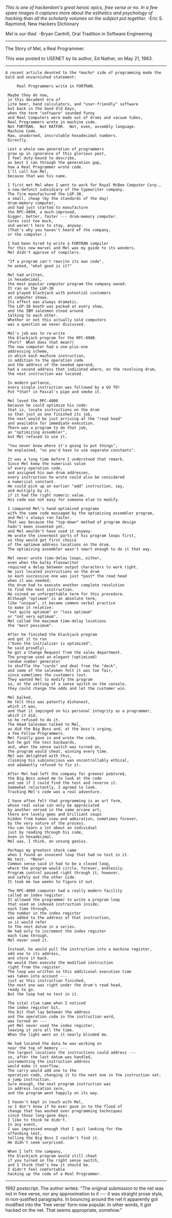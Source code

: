 _This is one of hackerdom's great heroic epics, free verse or no. In a few spare images it captures more about the esthetics and psychology of hacking than all the scholarly volumes on the subject put together._
-Eric S. Raymond, New Hackers Dictionary

_Mel is our Iliad._
-Bryan Cantrill, Oral Tradition in Software Engineering

---

The Story of Mel, a Real Programmer.

This was posted to USENET by its author, Ed Nather, on May 21, 1983.

---

    A recent article devoted to the *macho* side of programming made the bald and unvarnished statement:

         Real Programmers write in FORTRAN.

     Maybe they do now,
     in this decadent era of
     Lite beer, hand calculators, and "user-friendly" software
     but back in the Good Old Days,
     when the term "software" sounded funny
     and Real Computers were made out of drums and vacuum tubes,
     Real Programmers wrote in machine code.
     Not FORTRAN.  Not RATFOR.  Not, even, assembly language.
     Machine Code.
     Raw, unadorned, inscrutable hexadecimal numbers.
     Directly.

     Lest a whole new generation of programmers
     grow up in ignorance of this glorious past,
     I feel duty-bound to describe,
     as best I can through the generation gap,
     how a Real Programmer wrote code.
     I'll call him Mel,
     because that was his name.

     I first met Mel when I went to work for Royal McBee Computer Corp.,
     a now-defunct subsidiary of the typewriter company.
     The firm manufactured the LGP-30,
     a small, cheap (by the standards of the day)
     drum-memory computer,
     and had just started to manufacture
     the RPC-4000, a much-improved,
     bigger, better, faster --- drum-memory computer.
     Cores cost too much,
     and weren't here to stay, anyway.
     (That's why you haven't heard of the company,
     or the computer.)

     I had been hired to write a FORTRAN compiler
     for this new marvel and Mel was my guide to its wonders.
     Mel didn't approve of compilers.

     "If a program can't rewrite its own code",
     he asked, "what good is it?"

     Mel had written,
     in hexadecimal,
     the most popular computer program the company owned.
     It ran on the LGP-30
     and played blackjack with potential customers
     at computer shows.
     Its effect was always dramatic.
     The LGP-30 booth was packed at every show,
     and the IBM salesmen stood around
     talking to each other.
     Whether or not this actually sold computers
     was a question we never discussed.

     Mel's job was to re-write
     the blackjack program for the RPC-4000.
     (Port?  What does that mean?)
     The new computer had a one-plus-one
     addressing scheme,
     in which each machine instruction,
     in addition to the operation code
     and the address of the needed operand,
     had a second address that indicated where, on the revolving drum,
     the next instruction was located.

     In modern parlance,
     every single instruction was followed by a GO TO!
     Put *that* in Pascal's pipe and smoke it.

     Mel loved the RPC-4000
     because he could optimize his code:
     that is, locate instructions on the drum
     so that just as one finished its job,
     the next would be just arriving at the "read head"
     and available for immediate execution.
     There was a program to do that job,
     an "optimizing assembler",
     but Mel refused to use it.

     "You never know where it's going to put things",
     he explained, "so you'd have to use separate constants".

     It was a long time before I understood that remark.
     Since Mel knew the numerical value
     of every operation code,
     and assigned his own drum addresses,
     every instruction he wrote could also be considered
     a numerical constant.
     He could pick up an earlier "add" instruction, say,
     and multiply by it,
     if it had the right numeric value.
     His code was not easy for someone else to modify.

     I compared Mel's hand-optimized programs
     with the same code massaged by the optimizing assembler program,
     and Mel's always ran faster.
     That was because the "top-down" method of program design
     hadn't been invented yet,
     and Mel wouldn't have used it anyway.
     He wrote the innermost parts of his program loops first,
     so they would get first choice
     of the optimum address locations on the drum.
     The optimizing assembler wasn't smart enough to do it that way.

     Mel never wrote time-delay loops, either,
     even when the balky Flexowriter
     required a delay between output characters to work right.
     He just located instructions on the drum
     so each successive one was just *past* the read head
     when it was needed;
     the drum had to execute another complete revolution
     to find the next instruction.
     He coined an unforgettable term for this procedure.
     Although "optimum" is an absolute term,
     like "unique", it became common verbal practice
     to make it relative:
     "not quite optimum" or "less optimum"
     or "not very optimum".
     Mel called the maximum time-delay locations
     the "most pessimum".

     After he finished the blackjack program
     and got it to run
     ("Even the initializer is optimized",
     he said proudly),
     he got a Change Request from the sales department.
     The program used an elegant (optimized)
     random number generator
     to shuffle the "cards" and deal from the "deck",
     and some of the salesmen felt it was too fair,
     since sometimes the customers lost.
     They wanted Mel to modify the program
     so, at the setting of a sense switch on the console,
     they could change the odds and let the customer win.

     Mel balked.
     He felt this was patently dishonest,
     which it was,
     and that it impinged on his personal integrity as a programmer,
     which it did,
     so he refused to do it.
     The Head Salesman talked to Mel,
     as did the Big Boss and, at the boss's urging,
     a few Fellow Programmers.
     Mel finally gave in and wrote the code,
     but he got the test backwards,
     and, when the sense switch was turned on,
     the program would cheat, winning every time.
     Mel was delighted with this,
     claiming his subconscious was uncontrollably ethical,
     and adamantly refused to fix it.

     After Mel had left the company for greener pa$ture$,
     the Big Boss asked me to look at the code
     and see if I could find the test and reverse it.
     Somewhat reluctantly, I agreed to look.
     Tracking Mel's code was a real adventure.

     I have often felt that programming is an art form,
     whose real value can only be appreciated
     by another versed in the same arcane art;
     there are lovely gems and brilliant coups
     hidden from human view and admiration, sometimes forever,
     by the very nature of the process.
     You can learn a lot about an individual
     just by reading through his code,
     even in hexadecimal.
     Mel was, I think, an unsung genius.

     Perhaps my greatest shock came
     when I found an innocent loop that had no test in it.
     No test.  *None*.
     Common sense said it had to be a closed loop,
     where the program would circle, forever, endlessly.
     Program control passed right through it, however,
     and safely out the other side.
     It took me two weeks to figure it out.

     The RPC-4000 computer had a really modern facility
     called an index register.
     It allowed the programmer to write a program loop
     that used an indexed instruction inside;
     each time through,
     the number in the index register
     was added to the address of that instruction,
     so it would refer
     to the next datum in a series.
     He had only to increment the index register
     each time through.
     Mel never used it.

     Instead, he would pull the instruction into a machine register,
     add one to its address,
     and store it back.
     He would then execute the modified instruction
     right from the register.
     The loop was written so this additional execution time
     was taken into account ---
     just as this instruction finished,
     the next one was right under the drum's read head,
     ready to go.
     But the loop had no test in it.

     The vital clue came when I noticed
     the index register bit,
     the bit that lay between the address
     and the operation code in the instruction word,
     was turned on ---
     yet Mel never used the index register,
     leaving it zero all the time.
     When the light went on it nearly blinded me.

     He had located the data he was working on
     near the top of memory ---
     the largest locations the instructions could address ---
     so, after the last datum was handled,
     incrementing the instruction address
     would make it overflow.
     The carry would add one to the
     operation code, changing it to the next one in the instruction set:
     a jump instruction.
     Sure enough, the next program instruction was
     in address location zero,
     and the program went happily on its way.

     I haven't kept in touch with Mel,
     so I don't know if he ever gave in to the flood of
     change that has washed over programming techniques
     since those long-gone days.
     I like to think he didn't.
     In any event,
     I was impressed enough that I quit looking for the
     offending test,
     telling the Big Boss I couldn't find it.
     He didn't seem surprised.

     When I left the company,
     the blackjack program would still cheat
     if you turned on the right sense switch,
     and I think that's how it should be.
     I didn't feel comfortable
     hacking up the code of a Real Programmer.

---

1992 postscript.
The author writes:
"The original submission to the net was not in free verse, nor any approximation to it --- it was straight prose style, in non-justified paragraphs. In bouncing around the net it apparently got modified into the 'free verse' form now popular. In other words, it got hacked on the net. That seems appropriate, somehow."